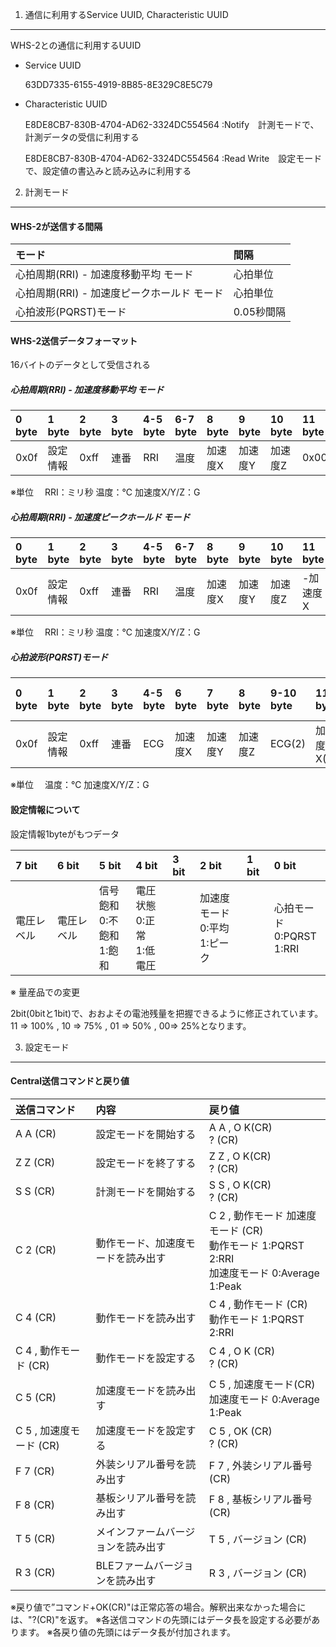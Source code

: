 1. 通信に利用するService UUID, Characteristic UUID
----------------

WHS-2との通信に利用するUUID

- Service UUID

  63DD7335-6155-4919-8B85-8E329C8E5C79

- Characteristic UUID

  E8DE8CB7-830B-4704-AD62-3324DC554564 :Notify　計測モードで、計測データの受信に利用する

  E8DE8CB7-830B-4704-AD62-3324DC554564 :Read Write　設定モードで、設定値の書込みと読み込みに利用する　




2. 計測モード
----------------

#### WHS-2が送信する間隔 ####

|モード|間隔|
|:------|:------|
|心拍周期(RRI) - 加速度移動平均 モード |心拍単位 |
|心拍周期(RRI) - 加速度ピークホールド モード |心拍単位 |
|心拍波形(PQRST)モード |0.05秒間隔 |

#### WHS-2送信データフォーマット ####

16バイトのデータとして受信される

##### 心拍周期(RRI) - 加速度移動平均 モード

|0  byte|1  byte|2  byte|3  byte|4-5  byte|6-7  byte|8  byte|9  byte|10  byte|11  byte|12  byte|13  byte|14  byte|15  byte|
|:------|:------|:------|:------|:-----|:-----|:-----|:-----|:----|:----|:----|:----|:----|:----|
|0x0f   |設定情報 |0xff   |連番   |RRI |温度 |加速度X |加速度Y |加速度Z |0x00 |0x00 |0x00 |0x00 |0x00 |

※単位 　RRI：ミリ秒  温度：℃  加速度X/Y/Z：G

##### 心拍周期(RRI) - 加速度ピークホールド モード

|0  byte|1  byte|2  byte|3  byte|4-5  byte|6-7  byte|8  byte|9  byte|10  byte|11  byte|12  byte|13  byte|14  byte|15  byte|
|:------|:------|:------|:------|:-----|:-----|:-----|:-----|:----|:----|:----|:----|:----|:----|
|0x0f  |設定情報 |0xff   |連番   |RRI |温度 |加速度X |加速度Y |加速度Z |-加速度X |-加速度Y |-加速度Z |0x00 |0x00 |

※単位 　RRI：ミリ秒  温度：℃  加速度X/Y/Z：G

##### 心拍波形(PQRST)モード

|0  byte|1  byte|2  byte|3  byte|4-5  byte|6  byte|7  byte|8  byte|9-10  byte|11  byte|12  byte|13  byte|14-15  byte|
|:------|:------|:------|:------|:------|:------|:------|:------|:------|:------|:------|:------|:------|
|0x0f   |設定情報 |0xff  |連番   |ECG   |加速度X |加速度Y |加速度Z |ECG(2) |加速度X(2)|加速度Y(2)|加速度Z(2)|温度 |

※単位 　温度：℃  加速度X/Y/Z：G

#### 設定情報について ####


設定情報1byteがもつデータ

|7  bit|6  bit|5  bit|4  bit|3  bit|2  bit|1  bit|0  bit|
|:------|:------|:------|:------|:------|:-----|:-----|:-----|
|電圧レベル |電圧レベル |信号飽和<br>0:不飽和<br>1:飽和|電圧状態<br>0:正常<br>1:低電圧| 　 |加速度モード<br>0:平均<br>1:ピーク |　|心拍モード<br>0:PQRST<br>1:RRI|


※ 量産品での変更

2bit(0bitと1bit)で、おおよその電池残量を把握できるように修正されています。<br>
11 => 100% , 10 => 75% , 01 => 50% , 00=> 25%となります。



3. 設定モード
----------------

#### Central送信コマンドと戻り値 ####

| 送信コマンド            | 内容                       |戻り値                          |
|:----------------------|:--------------------------|:------------------------------|
| A A (CR)              |設定モードを開始する           |A A , O K(CR)<br>? (CR)     |
| Z Z (CR)              |設定モードを終了する           |Z Z , O K(CR)<br>? (CR)     |
| S S (CR)              |計測モードを開始する           |S S , O K(CR)<br>? (CR)     |
| C 2 (CR)              |動作モード、加速度モードを読み出す|C 2 , 動作モード 加速度モード (CR) <br>動作モード 1:PQRST 2:RRI <br>加速度モード 0:Average 1:Peak|
| C 4 (CR)              |動作モードを読み出す           |C 4 , 動作モード (CR) <br>動作モード 1:PQRST 2:RRI|
| C 4 , 動作モード (CR)   |動作モードを設定する           |C 4 , O K (CR)<br>? (CR)    |
| C 5 (CR)              |加速度モードを読み出す          |C 5 , 加速度モード(CR) <br>加速度モード 0:Average 1:Peak|
| C 5 , 加速度モード (CR) |加速度モードを設定する          |C 5 , OK (CR)<br>? (CR)     |
| F 7 (CR)              |外装シリアル番号を読み出す       |F 7 , 外装シリアル番号 (CR)      |
| F 8 (CR)              |基板シリアル番号を読み出す       |F 8 , 基板シリアル番号 (CR)      |
| T 5 (CR)              |メインファームバージョンを読み出す |T 5 , バージョン (CR)           |
| R 3 (CR)              |BLEファームバージョンを読み出す   |R 3 , バージョン (CR)           |

※戻り値で”コマンド+OK(CR)"は正常応答の場合。解釈出来なかった場合には、"?(CR)"を返す。
※各送信コマンドの先頭にはデータ長を設定する必要があります。
※各戻り値の先頭にはデータ長が付加されます。
